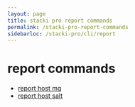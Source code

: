 ```yaml
---
layout: page
title: stacki pro report commands
permalink: /stacki-pro-report-commands
sidebarloc: /stacki-pro/cli/report
---
```


# report commands

  * [report host mq](report-host-mq)
  * [report host salt](report-host-salt)
